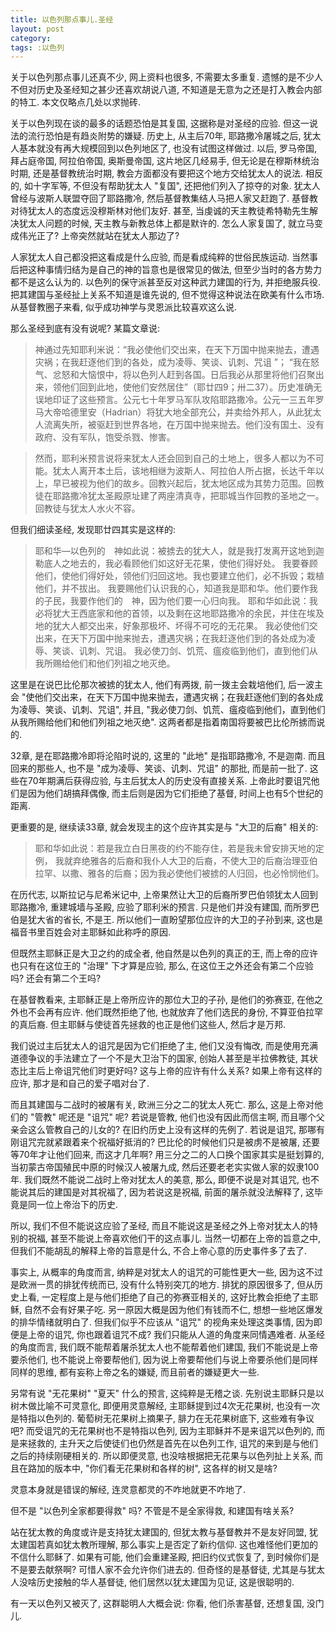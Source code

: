 ```yaml
---
title: 以色列那点事儿.圣经
layout: post
category:
tags: :以色列
---
```


关于以色列那点事儿还真不少, 网上资料也很多, 不需要太多重复. 遗憾的是不少人不但对历史及圣经知之甚少还喜欢胡说八道, 不知道是无意为之还是打入教会内部的特工. 本文仅略点几处以求抛砖.

关于以色列现在谈的最多的话题恐怕是其复国, 这据称是对圣经的应验. 但这一说法的流行恐怕是有趋炎附势的嫌疑. 历史上, 从主后70年, 耶路撒冷屠城之后, 犹太人基本就没有再大规模回到以色列地区了, 也没有试图这样做过. 以后, 罗马帝国, 拜占庭帝国, 阿拉伯帝国, 奥斯曼帝国, 这片地区几经易手, 但无论是在穆斯林统治时期, 还是基督教统治时期, 教会方面都没有要把这个地方交给犹太人的说法. 相反的, 如十字军等, 不但没有帮助犹太人 "复国", 还把他们列入了掠夺的对象. 犹太人曾经与波斯人联盟夺回了耶路撒冷, 然后基督教集结人马把人家又赶跑了. 基督教对待犹太人的态度远没穆斯林对他们友好. 甚至, 当虔诚的天主教徒希特勒先生解决犹太人问题的时候, 天主教与新教总体上都是默许的. 怎么人家复国了, 就立马变成伟光正了? 上帝突然就站在犹太人那边了?

人家犹太人自己都没把这看成是什么应验, 而是看成纯粹的世俗民族运动. 当然事后把这种事情归结为是自己的神的旨意也是很常见的做法, 但至少当时的各方势力都不是这么认为的. 以色列的保守派甚至反对这种武力建国的行为, 并拒绝服兵役. 把其建国与圣经扯上关系不知道是谁先说的, 但不觉得这种说法在欧美有什么市场. 从基督教圈子来看, 似乎成功神学与灵恩派比较喜欢这么说.

那么圣经到底有没有说呢? 某篇文章说:

> 神通过先知耶利米说：“我必使他们交出来，在天下万国中抛来抛去，遭遇灾祸；在我赶逐他们到的各处，成为凌辱、笑谈、讥刺、咒诅 ”； “我在怒气、忿怒和大恼恨中，将以色列人赶到各国。日后我必从那里将他们召聚出来，领他们回到此地，使他们安然居住”（耶廿四9；卅二37）。历史准确无误地印证了这些预言。公元七十年罗马军队攻陷耶路撒冷。公元一三五年罗马大帝哈德里安（Hadrian）将犹大地全部充公，并卖给外邦人，从此犹太人流离失所，被驱赶到世界各地，在万国中抛来抛去。他们没有国土、没有政府、没有军队，饱受杀戮、惨害。

>然而，耶利米预言说将来犹太人还会回到自己的土地上，很多人都以为不可能。犹太人离开本土后，该地相继为波斯人、阿拉伯人所占据，长达千年以上，早已被视为他们的故乡。回教兴起后，犹太地区成为其势力范围。回教徒在耶路撒冷犹太圣殿原址建了两座清真寺，把耶城当作回教的圣地之一。回教徒与犹太人水火不容。

但我们细读圣经, 发现耶廿四其实是这样的:

>耶和华―以色列的　神如此说：被掳去的犹大人，就是我打发离开这地到迦勒底人之地去的，我必看顾他们如这好无花果，使他们得好处。 我要眷顾他们，使他们得好处，领他们归回这地。我也要建立他们，必不拆毁；栽植他们，并不拔出。 我要赐他们认识我的心，知道我是耶和华。他们要作我的子民，我要作他们的　神，因为他们要一心归向我。 耶和华如此说：我必将犹大王西底家和他的首领，以及剩在这地耶路撒冷的余民，并住在埃及地的犹大人都交出来，好象那极坏、坏得不可吃的无花果。 我必使他们交出来，在天下万国中抛来抛去，遭遇灾祸；在我赶逐他们到的各处成为凌辱、笑谈、讥刺、咒诅。 我必使刀剑、饥荒、瘟疫临到他们，直到他们从我所赐给他们和他们列祖之地灭绝。

这里是在说巴比伦那次被掳的犹太人, 他们有两拨, 前一拨主会栽培他们, 后一波主会 "使他们交出来，在天下万国中抛来抛去，遭遇灾祸；在我赶逐他们到的各处成为凌辱、笑谈、讥刺、咒诅", 并且, "我必使刀剑、饥荒、瘟疫临到他们，直到他们从我所赐给他们和他们列祖之地灭绝". 这两者都是指着南国将要被巴比伦所掳而说的.

32章, 是在耶路撒冷即将沦陷时说的, 这里的 "此地" 是指耶路撒冷, 不是迦南. 而且回来的那些人, 也不是 "成为凌辱、笑谈、讥刺、咒诅" 的那批, 而是前一批了. 这些在70年期满后获得应验, 与主后犹太人的历史没有直接关系. 上帝此时要诅咒他们是因为他们胡搞拜偶像, 而主后则是因为它们拒绝了基督, 时间上也有5个世纪的距离.

更重要的是, 继续读33章, 就会发现主的这个应许其实是与 "大卫的后裔" 相关的:

> 耶和华如此说：若是我立白日黑夜的约不能存住，若是我未曾安排天地的定例， 我就弃绝雅各的后裔和我仆人大卫的后裔，不使大卫的后裔治理亚伯拉罕、以撒、雅各的后裔；因为我必使他们被掳的人归回，也必怜悯他们。

在历代志, 以斯拉记与尼希米记中, 上帝果然让大卫的后裔所罗巴伯领犹太人回到耶路撒冷, 重建城墙与圣殿, 应验了耶利米的预言. 只是他们并没有建国, 而所罗巴伯是犹大省的省长, 不是王. 所以他们一直盼望那位应许的大卫的子孙到来, 这也是福音书里百姓会对主耶稣如此称呼的原因.

但既然主耶稣正是大卫之约的成全者, 他自然是以色列的真正的王, 而上帝的应许也只有在这位王的 "治理" 下才算是应验, 那么, 在这位王之外还会有第二个应验吗? 还会有第二个王吗?

在基督教看来, 主耶稣正是上帝所应许的那位大卫的子孙, 是他们的弥赛亚, 在他之外也不会再有应许. 他们既然拒绝了他, 也就放弃了他们选民的身份, 不算亚伯拉罕的真后裔. 但主耶稣与使徒首先拯救的也正是他们这些人, 然后才是万邦.

我们说过主后犹太人的诅咒是因为它们拒绝了主, 他们又没有悔改, 而是使用充满道德争议的手法建立了一个不是大卫治下的国家, 创始人甚至是半拉佛教徒,  其状态比主后上帝诅咒他们时更好吗? 这与上帝的应许有什么关系? 如果上帝有这样的应许, 那才是和自己的爱子唱对台了.

而且其建国与二战时的被屠有关, 欧洲三分之二的犹太人死亡. 那么, 这是上帝对他们的 "管教" 呢还是 "诅咒" 呢? 若说是管教, 他们也没有因此而信主啊, 而且哪个父亲会这么管教自己的儿女的? 在旧约历史上没有这样的先例了. 若说是诅咒, 那哪有刚诅咒完就紧跟着来个祝福好抵消的? 巴比伦的时候他们只是被虏不是被屠, 还要等70年才让他们回来, 而这才几年啊? 用三分之二的人口换个国家其实是挺划算的, 当初蒙古帝国殖民中原的时候汉人被屠九成, 然后还要老老实实做人家的奴隶100年. 我们既然不能说二战时上帝对犹太人的美意, 那么, 即便不说是对其诅咒, 也不能说其后的建国是对其祝福了, 因为若说这是祝福, 前面的屠杀就没法解释了, 这毕竟是同一位上帝治下的历史.

所以, 我们不但不能说这应验了圣经, 而且不能说这是圣经之外上帝对犹太人的特别的祝福, 甚至不能说上帝喜欢他们干的这点事儿. 当然一切都在上帝的旨意之中, 但我们不能胡乱的解释上帝的旨意是什么, 不合上帝心意的历史事件多了去了.

事实上, 从概率的角度而言, 纳粹是对犹太人的诅咒的可能性更大一些, 因为这不过是欧洲一贯的排犹传统而已, 没有什么特别突兀的地方. 排犹的原因很多了, 但从历史上看, 一定程度上是与他们拒绝了自己的弥赛亚相关的, 这好比教会拒绝了主耶稣, 自然不会有好果子吃. 另一原因大概是因为他们有钱而不仁, 想想一些地区爆发的排华情绪就明白了. 但我们似乎不应该从 "诅咒" 的视角来处理这类事情, 因为即便是上帝的诅咒, 你也跟着诅咒不成? 我们只能从人道的角度来同情遇难者. 从圣经的角度而言, 我们既不能帮着屠杀犹太人也不能帮着他们建国, 我们不能说是上帝要杀他们, 也不能说上帝要帮他们, 因为说上帝要帮他们与说上帝要杀他们是同样同样的思维, 都有妄称上帝之名的嫌疑, 而且前者的嫌疑更大一些.

另常有说 "无花果树" "夏天" 什么的预言, 这纯粹是无稽之谈. 先别说主耶稣只是以树木做比喻不可灵意化, 即便用灵意解经, 主耶稣提到过4次无花果树, 也没有一次是特指以色列的. 葡萄树无花果树上摘果子, 腓力在无花果树底下, 这些难有争议吧? 而受诅咒的无花果树也不是特指以色列, 因为主耶稣并不是来诅咒以色列的, 而是来拯救的, 主升天之后使徒们也仍然是首先在以色列工作, 诅咒的来到是与他们之后的持续刚硬相关的. 所以即便灵意, 也没啥根据把无花果与以色列扯上关系, 而且在路加的版本中, "你们看无花果树和各样的树", 这各样的树又是啥?

灵意本身就是错误的解经, 连灵意都灵的不咋地就更不咋地了.

但不是 "以色列全家都要得救" 吗? 不管是不是全家得救, 和建国有啥关系?

站在犹太教的角度或许是支持犹太建国的, 但犹太教与基督教并不是友好同盟, 犹太建国若真如犹太教所理解, 那么事实上是否定了新约信仰. 这也难怪他们更加的不信什么耶稣了. 如果有可能, 他们会重建圣殿, 把旧约仪式恢复了, 到时候你们是不是要去献祭啊? 可惜人家不会允许你们进去的. 但奇怪的是基督徒, 尤其是与犹太人没啥历史接触的华人基督徒, 他们居然以犹太建国为见证, 这是很聪明的.

有一天以色列又被灭了, 这群聪明人大概会说: 你看, 他们杀害基督, 还想复国, 没门儿.
